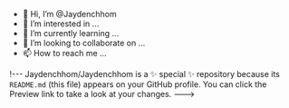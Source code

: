 - 👋 Hi, I’m @Jaydenchhom
- 👀 I’m interested in ...
- 🌱 I’m currently learning ...
- 💞️ I’m looking to collaborate on ...
- 📫 How to reach me ...

!---
Jaydenchhom/Jaydenchhom is a ✨ special ✨ repository because its `README.md` (this file) appears on your GitHub profile.
You can click the Preview link to take a look at your changes.
--->
